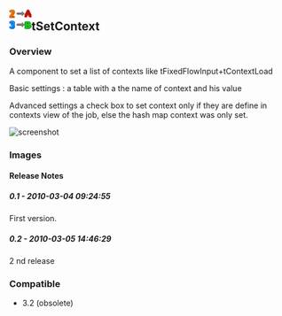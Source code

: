## <img src='./logo.jpg' width='40' height='40'>tSetContext

### Overview
A component to set a list of contexts like tFixedFlowInput+tContextLoad

Basic settings :
a table with a the name of context and his value

Advanced settings
a check box to set context only if they are define in contexts view of the job, else the hash map context was only set.



  


![screenshot](https://talendforge.org/exchange/tos/upload_tos/extension-275/screenshot.jpg)
### Images




#### Release Notes

##### 0.1 - 2010-03-04 09:24:55
First version.
##### 0.2 - 2010-03-05 14:46:29
2 nd release
### Compatible
 -  3.2 (obsolete)
